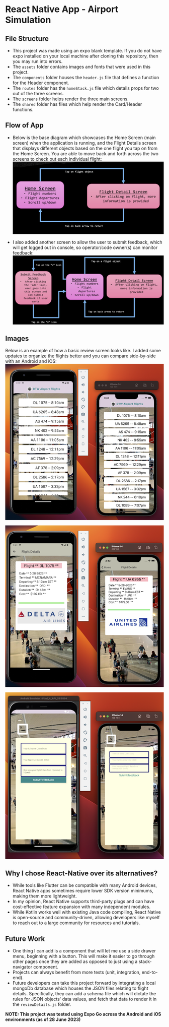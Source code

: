 # React Native App - Airport Simulation

## File Structure

- This project was made using an expo blank template. If you do not have expo installed on your local machine after cloning this repository, then you may run into errors.
- The `assets` folder contains images and fonts that were used in this project.
- The `components` folder houses the `header.js` file that defines a function for the Header component.
- The `routes` folder has the `homeStack.js` file which details props for two out of the three screens.
- The `screens` folder helps render the three main screens.
- The `shared` folder has files which help render the Card/Header functions.

## Flow of App

- Below is the base diagram which showcases the Home Screen (main screen) when the application is running, and the Flight Details screen that displays different objects based on the one flight you tap on from the Home Screen. You are able to move back and forth across the two screens to check out each individual flight:
  ![Alt text](image-3.png)

* I also added another screen to allow the user to submit feedback, which will get logged out in console, so operator/code owner(s) can monitor feedback:
  ![Alt text](image-4.png)

## Images

Below is an example of how a basic review screen looks like. I added some updates to organize the flights better and you can compare side-by-side with an Android and iOS:
![Alt text](image-1.png)

![Alt text](image-2.png)

![Alt text](image-5.png)

## Why I chose React-Native over its alternatives?

- While tools like Flutter can be compatible with many Android devices, React Native apps sometimes require lower SDK version minimums, making them more lightweight.
- In my opinion, React Native supports third-party plugs and can have cost-effective feature expansion with many independent modules.
- While Kotlin works well with existing Java code compiling, React Native is open-source and community-driven, allowing developers like myself to reach out to a large community for resources and tutorials.

## Future Work

- One thing I can add is a component that will let me use a side drawer menu, beginning with a button. This will make it easier to go through other pages once they are added as opposed to just using a stack-navigator component.
- Projects can always benefit from more tests (unit, integration, end-to-end).
- Future developers can take this project forward by integrating a local mongoDb database which houses the JSON files relating to flight details. Specifically, they can add a schema file which will dictate the rules for JSON objects' data values, and fetch that data to render it in the `reviewDetails.js` folder.

**NOTE: This project was tested using Expo Go across the Android and iOS environments (as of 28 June 2023)**
